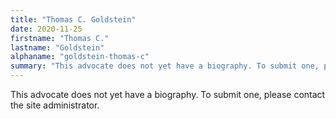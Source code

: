 ```yaml
---
title: "Thomas C. Goldstein"
date: 2020-11-25
firstname: "Thomas C."
lastname: "Goldstein"
alphaname: "goldstein-thomas-c"
summary: "This advocate does not yet have a biography. To submit one, please contact the site administrator."
---
```

This advocate does not yet have a biography. To submit one, please contact the site administrator.

